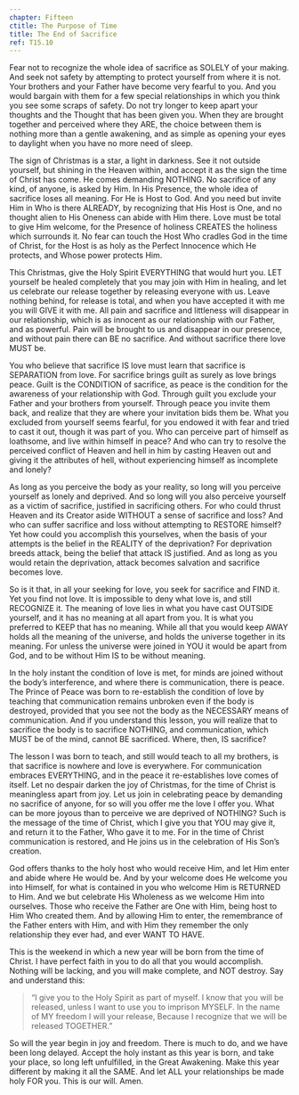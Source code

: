 ```yaml
---
chapter: Fifteen
ctitle: The Purpose of Time
title: The End of Sacrifice
ref: T15.10
---
```


Fear not to recognize the whole idea of sacrifice as SOLELY of your
making. And seek not safety by attempting to protect yourself from where
it is not. Your brothers and your Father have become very fearful to
you. And you would bargain with them for a few special relationships in
which you think you see some scraps of safety. Do not try longer to keep
apart your thoughts and the Thought that has been given you. When they
are brought together and perceived where they ARE, the choice between
them is nothing more than a gentle awakening, and as simple as opening
your eyes to daylight when you have no more need of sleep.

The sign of Christmas is a star, a light in darkness. See it not outside
yourself, but shining in the Heaven within, and accept it as the sign
the time of Christ has come. He comes demanding NOTHING. No sacrifice of
any kind, of anyone, is asked by Him. In His Presence, the whole idea of
sacrifice loses all meaning. For He is Host to God. And you need but
invite Him in Who is there ALREADY, by recognizing that His Host is One,
and no thought alien to His Oneness can abide with Him there. Love must
be total to give Him welcome, for the Presence of holiness CREATES the
holiness which surrounds it. No fear can touch the Host Who cradles God
in the time of Christ, for the Host is as holy as the Perfect Innocence
which He protects, and Whose power protects Him.

This Christmas, give the Holy Spirit EVERYTHING that would hurt you. LET
yourself be healed completely that you may join with Him in healing, and
let us celebrate our release together by releasing everyone with us.
Leave nothing behind, for release is total, and when you have accepted
it with me you will GIVE it with me. All pain and sacrifice and
littleness will disappear in our relationship,
which is as innocent as our relationship with our Father, and as
powerful. Pain will be brought to us and disappear in our presence, and
without pain there can BE no sacrifice. And without sacrifice there love
MUST be.

You who believe that sacrifice IS love must learn that sacrifice is
SEPARATION from love. For sacrifice brings guilt as surely as love
brings peace. Guilt is the CONDITION of sacrifice, as peace is the
condition for the awareness of your relationship with God. Through guilt
you exclude your Father and your brothers from yourself. Through peace
you invite them back, and realize that they are where your invitation
bids them be. What you excluded from yourself seems fearful, for you
endowed it with fear and tried to cast it out, though it was part of
you. Who can perceive part of himself as loathsome, and live within
himself in peace? And who can try to resolve the perceived conflict of
Heaven and hell in him by casting Heaven out and giving it the
attributes of hell, without experiencing himself as incomplete and
lonely?

As long as you perceive the body as your reality, so long will you
perceive yourself as lonely and deprived. And so long will you also
perceive yourself as a victim of sacrifice, justified in sacrificing
others. For who could thrust Heaven and its Creator aside WITHOUT a
sense of sacrifice and loss? And who can suffer sacrifice and loss
without attempting to RESTORE himself? Yet how could you accomplish this
yourselves, when the basis of your attempts is the belief in the REALITY
of the deprivation? For deprivation breeds attack, being the belief that
attack IS justified. And as long as you would retain the deprivation,
attack becomes salvation and sacrifice becomes love.

So is it that, in all your seeking for love, you seek for sacrifice and
FIND it. Yet you find not love. It is impossible to deny what love is,
and still RECOGNIZE it. The meaning of love lies in what you have cast
OUTSIDE yourself, and it has no meaning at all apart from you. It is
what you preferred to KEEP that has no meaning. While all that you would
keep AWAY holds all the meaning of the universe, and holds the universe
together in its meaning. For unless the universe were joined in YOU it
would be apart from God, and to be without Him IS to be without meaning.

In the holy instant the condition of love is met, for minds are joined
without the body’s interference, and where there is communication, there
is peace. The Prince of Peace was born to re-establish the condition of
love by teaching that communication remains unbroken even if the body is
destroyed, provided that you see not the body as the NECESSARY means of
communication. And if you understand this lesson, you will realize that
to sacrifice the body is to sacrifice NOTHING, and communication, which
MUST be of the mind, cannot BE sacrificed. Where, then, IS sacrifice?

The lesson I was born to teach, and still would teach to all my
brothers, is that sacrifice is nowhere and love is everywhere. For
communication embraces EVERYTHING, and in the peace it re-establishes
love comes of itself. Let no despair darken the joy of Christmas, for
the time of Christ is meaningless apart from joy. Let us join in
celebrating peace by demanding no sacrifice of anyone, for so will you
offer me the love I offer you. What can be more joyous than to perceive
we are deprived of NOTHING? Such is the message of the time of Christ,
which I give you that YOU may give it, and return it to the Father, Who
gave it to me. For in the time of Christ communication is restored, and
He joins us in the celebration of His Son’s creation.

God offers thanks to the holy host who would receive Him, and let Him
enter and abide where He would be. And by your welcome does He welcome
you into Himself, for what is contained in you who welcome Him is
RETURNED to Him. And we but celebrate His Wholeness as we welcome Him
into ourselves. Those who receive the Father are One with Him, being host
to Him Who created them. And by allowing Him to enter, the remembrance
of the Father enters with Him, and with Him they remember the only
relationship they ever had, and ever WANT TO HAVE.

This is the weekend in which a new year will be born from the time of
Christ. I have perfect faith in you to do all that you would accomplish.
Nothing will be lacking, and you will make complete,
and NOT destroy. Say and understand this:

> “I give you to the Holy Spirit as part of myself.
> I know that you
> will be released, unless I want to use you to imprison MYSELF.
> In the name of MY freedom I will your release,
> Because I recognize that we will be released TOGETHER.”

So will the year begin in joy and freedom. There is much to do, and we
have been long delayed. Accept the holy instant as this year is born,
and take your place, so long left unfulfilled, in the Great Awakening.
Make this year different by making it all the SAME. And let ALL your
relationships be made holy FOR you. This is our will. Amen.

